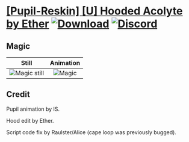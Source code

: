 # [\[Pupil-Reskin\] \[U\] Hooded Acolyte by Ether](./) [![Download](https://img.shields.io/badge/Download--red?style=social&logo=github)](https://minhaskamal.github.io/DownGit/#/home?url=https://github.com/Klokinator/FE-Repo/tree/main/Battle%20Animations%2FMagi%20-%20Nature-Type%2F%5BPupil-Reskin%5D%20%5BU%5D%20Hooded%20Acolyte%20by%20Ether%2FMagic) [![Discord](https://img.shields.io/badge/Discord--blue?style=social&logo=discord)](https://discord.gg/C7VNGnyTPA)

## Magic

| Still | Animation |
| :---: | :-------: |
| ![Magic still](./Magic_000.png) | ![Magic](./Magic.gif) |

## Credit

Pupil animation by IS.

Hood edit by Ether.

Script code fix by Raulster/Alice (cape loop was previously bugged).
